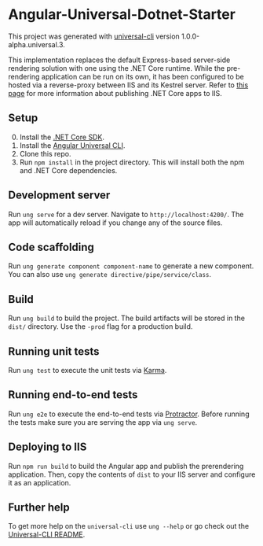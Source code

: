 # Angular-Universal-Dotnet-Starter

This project was generated with [universal-cli](https://github.com/devCrossNet/universal-cli) version 1.0.0-alpha.universal.3.

This implementation replaces the default Express-based server-side rendering solution with one using the .NET Core runtime. While the pre-rendering application can be run on its own, it has been configured to be hosted via a reverse-proxy between IIS and its Kestrel server. Refer to [this page](https://docs.microsoft.com/en-us/aspnet/core/publishing/iis) for more information about publishing .NET Core apps to IIS.

## Setup

0. Install the [.NET Core SDK](https://www.microsoft.com/net/core).
0. Install the [Angular Universal CLI](https://github.com/devCrossNet/universal-cli).
0. Clone this repo.
0. Run `npm install` in the project directory. This will install both the npm and .NET Core dependencies.

## Development server
Run `ung serve` for a dev server. Navigate to `http://localhost:4200/`. The app will automatically reload if you change any of the source files.

## Code scaffolding

Run `ung generate component component-name` to generate a new component. You can also use `ung generate directive/pipe/service/class`.

## Build

Run `ung build` to build the project. The build artifacts will be stored in the `dist/` directory. Use the `-prod` flag for a production build.

## Running unit tests

Run `ung test` to execute the unit tests via [Karma](https://karma-runner.github.io).

## Running end-to-end tests

Run `ung e2e` to execute the end-to-end tests via [Protractor](http://www.protractortest.org/).
Before running the tests make sure you are serving the app via `ung serve`.

## Deploying to IIS

Run `npm run build` to build the Angular app and publish the prerendering application. Then, copy the contents of `dist` to your IIS server and configure it as an application.

## Further help

To get more help on the `universal-cli` use `ung --help` or go check out the [Universal-CLI README](https://github.com/devCrossNet/universal-cli/blob/master/README.md).
